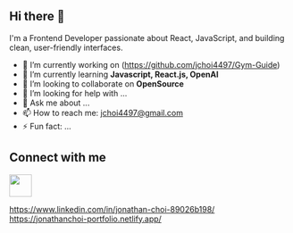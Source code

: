 ## Hi there 👋
I'm a Frontend Developer passionate about React, JavaScript, and building clean, user-friendly interfaces.
- 🔭 I’m currently working on (https://github.com/jchoi4497/Gym-Guide)
- 🌱 I’m currently learning **Javascript, React.js, OpenAI**
- 👯 I’m looking to collaborate on **OpenSource**
- 🤔 I’m looking for help with ...
- 💬 Ask me about ...
- 📫 How to reach me: jchoi4497@gmail.com
- ⚡ Fun fact: ...
  
## Connect with me
[<img src="https://cdn-icons-png.flaticon.com/512/174/174857.png" width="40" height="40"/>](https://www.linkedin.com/in/jonathan-choi-89026b198/)

https://www.linkedin.com/in/jonathan-choi-89026b198/
https://jonathanchoi-portfolio.netlify.app/

<!--
**jchoi4497/jchoi4497** is a ✨ _special_ ✨ repository because its `README.md` (this file) appears on your GitHub profile.

Here are some ideas to get you started:

-->
